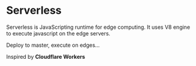 # Serverless
Serverless is JavaScripting runtime for edge computing. It uses V8 engine to execute javascript on the edge servers.

Deploy to master, execute on edges...

Inspired by **Cloudflare Workers**